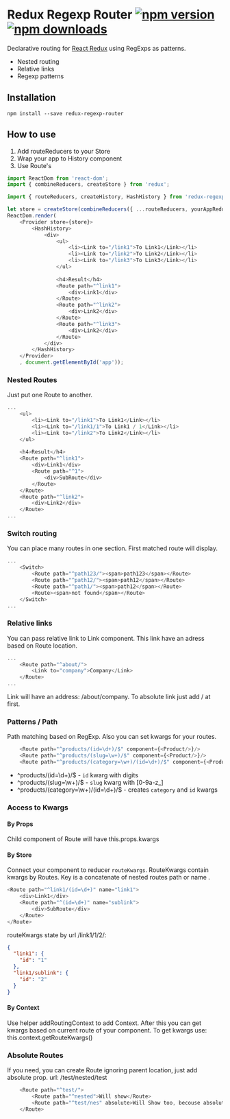 Redux Regexp Router
[![npm version](https://img.shields.io/npm/v/redux-regexp-router.svg?style=flat-square)](https://www.npmjs.com/package/redux-regexp-router) [![npm downloads](https://img.shields.io/npm/dm/redux-regexp-router.svg?style=flat-square)](https://www.npmjs.com/package/redux-regexp-router)
=========================

Declarative routing for [React Redux](https://github.com/reactjs/react-redux) 
using RegExps as patterns.
* Nested routing
* Relative links
* Regexp patterns


## Installation

```
npm install --save redux-regexp-router
```

## How to use
1. Add routeReducers to your Store
2. Wrap your app to History component
3. Use Route's

```js
import ReactDom from 'react-dom';
import { combineReducers, createStore } from 'redux';

import { routeReducers, createHistory, HashHistory } from 'redux-regexp-router';

let store = createStore(combineReducers({ ...routeReducers, yourAppReducers }));
ReactDom.render(
    <Provider store={store}>
        <HashHistory>
            <div>
                <ul>
                    <li><Link to="/link1">To Link1</Link></li>
                    <li><Link to="/link2">To Link2</Link></li>
                    <li><Link to="/link3">To Link3</Link></li>
                </ul>
                
                <h4>Result</h4>
                <Route path="^link1">
                    <div>Link1</div>
                </Route>
                <Route path="^link2">
                    <div>Link2</div>
                </Route>
                <Route path="^link3">
                    <div>Link2</div>
                </Route>
            </div>
        </HashHistory>
    </Provider>
    , document.getElementById('app'));

```

### Nested Routes
Just put one Route to another.
```js
...
    <ul>
        <li><Link to="/link1">To Link1</Link></li>
        <li><Link to="/link1/1">To Link1 / 1</Link></li>
        <li><Link to="/link2">To Link2</Link></li>
    </ul>
    
    <h4>Result</h4>
    <Route path="^link1">
        <div>Link1</div>
        <Route path="^1">
            <div>SubRoute</div>
        </Route>
    </Route>
    <Route path="^link2">
        <div>Link2</div>
    </Route>
...
```

### Switch routing
You can place many routes in one section. First matched route will display.
```js
...
    <Switch>
        <Route path="^path123/"><span>path123</span></Route>
        <Route path="^path12/"><span>path12</span></Route>
        <Route path="^path1/"><span>path12</span></Route>
        <Route><span>not found</span></Route>
    </Switch>
...
````

### Relative links
You can pass relative link to Link component. This link have an adress based on Route location.
```js
...
    <Route path="^about/">
        <Link to="company">Company</Link>
    </Route>
...
```
Link will have an address: /about/company. To absolute link just add / at first.

### Patterns / Path
Path matching based on RegExp. Also you can set kwargs for your routes.
```js
    <Route path="^products/(id=\d+)/$" component={<Product/>}/>
    <Route path="^products/(slug=\w+)/$" component={<Product/>}/>
    <Route path="^products/(category=\w+)/(id=\d+)/$" component={<Product/>}/>
```
* ^products/(id=\d+)/$ - `id` kwarg with digits
* ^products/(slug=\w+)/$ - `slug` kwarg with [0-9a-z_]
* ^products/(category=\w+)/(id=\d+)/$ - creates `category` and `id` kwargs

### Access to Kwargs
#### By Props 
Child component of Route will have this.props.kwargs
#### By Store 
Connect your component to reducer `routeKwargs`. RouteKwargs contain kwargs by Routes. Key is a concatenate of nested routes path or name .
```js
<Route path="^link1/(id=\d+)" name="link1">
    <div>Link1</div>
    <Route path="^(id=\d+)" name="sublink">
        <div>SubRoute</div>
    </Route>
</Route>
```
routeKwargs state by url /link1/1/2/:
```json
{
  "link1": {
    "id": "1"
  },
  "link1/sublink": {
    "id": "2"
  }
}
```
#### By Context
Use helper addRoutingContext to add Context. After this you can get kwargs based on current 
route of your component. To get kwargs use: this.context.getRouteKwargs() 

### Absolute Routes
If you need, you can create Route ignoring parent location, just add absolute prop.
url: /test/nested/test
```js
    <Route path="^test/">
        <Route path="^nested">Will show</Route>
        <Route path="^test/nes" absolute>Will Show too, becouse absolute</Route>
    </Route>
```
